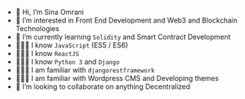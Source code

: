 - 👋 Hi, I’m Sina Omrani
- 👀 I’m interested in Front End Development and Web3 and Blockchain Technologies
- 🌱 I’m currently learning `Solidity` and Smart Contract Development
- 👨🏻‍💻 I know `JavaScript` (ES5 / ES6)
- 👨🏻‍💻 I know `ReactJS`
- 👨🏻‍💻 I know `Python 3` and `Django`
- 👨🏻‍💻 I am familiar with `djangorestframework`
- 👨🏻‍💻 I am familiar with Wordpress CMS and Developing themes
- 💞️ I’m looking to collaborate on anything Decentralized

<!---
sinao-dev/sinao-dev is a ✨ special ✨ repository because its `README.md` (this file) appears on your GitHub profile.
You can click the Preview link to take a look at your changes.
--->
